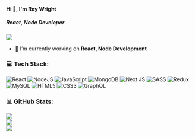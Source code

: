 #### Hi 👋, I'm Roy Wright
##### **React, Node Developer**

[![](https://visitcount.itsvg.in/api?id=wroy7860&icon=0&color=9)](https://visitcount.itsvg.in)

- 🔭 I’m currently working on **React, Node Development**

### 💻 Tech Stack:
![React](https://img.shields.io/badge/react-%2320232a.svg?style=flat&logo=react&logoColor=%2361DAFB) ![NodeJS](https://img.shields.io/badge/node.js-6DA55F?style=flat&logo=node.js&logoColor=white) ![JavaScript](https://img.shields.io/badge/javascript-%23323330.svg?style=flat&logo=javascript&logoColor=%23F7DF1E) ![MongoDB](https://img.shields.io/badge/MongoDB-%234ea94b.svg?style=flat&logo=mongodb&logoColor=white) ![Next JS](https://img.shields.io/badge/Next-black?style=flat&logo=next.js&logoColor=white) ![SASS](https://img.shields.io/badge/SASS-hotpink.svg?style=flat&logo=SASS&logoColor=white) ![Redux](https://img.shields.io/badge/redux-%23593d88.svg?style=flat&logo=redux&logoColor=white) ![MySQL](https://img.shields.io/badge/mysql-%2300f.svg?style=flat&logo=mysql&logoColor=white) ![HTML5](https://img.shields.io/badge/html5-%23E34F26.svg?style=flat&logo=html5&logoColor=white) ![CSS3](https://img.shields.io/badge/css3-%231572B6.svg?style=flat&logo=css3&logoColor=white) ![GraphQL](https://img.shields.io/badge/-GraphQL-E10098?style=flat&logo=graphql&logoColor=white)

### 📊 GitHub Stats:
![](https://github-readme-stats.vercel.app/api?username=wroy7860&theme=radical&hide_border=false&include_all_commits=false&count_private=false)<br/>
![](https://github-readme-streak-stats.herokuapp.com/?user=wroy7860&theme=radical&hide_border=false)<br/>
![](https://github-readme-stats.vercel.app/api/top-langs/?username=wroy7860&theme=radical&hide_border=false&include_all_commits=false&count_private=false&layout=compact)

